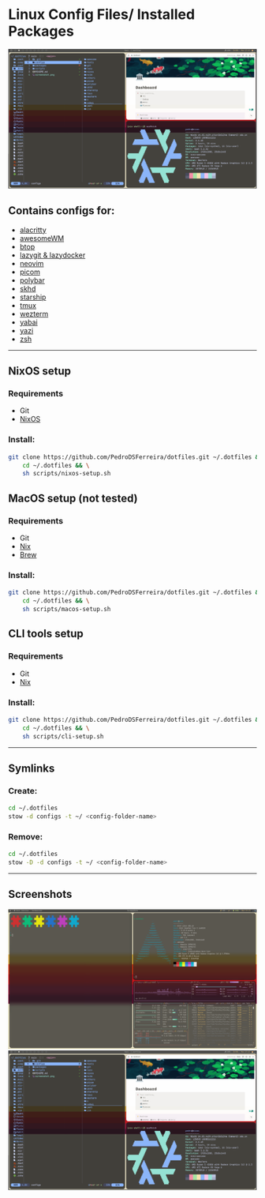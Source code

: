 # Linux Config Files/ Installed Packages

![Screenshot2](screenshot2.png)

## Contains configs for:

- [alacritty](configs/alacritty)
- [awesomeWM](configs/awesome)
- [btop](configs/btop)
- [lazygit & lazydocker](configs/lazy)
- [neovim](configs/nvim)
- [picom](configs/picom)
- [polybar](configs/polybar)
- [skhd](configs/skhd)
- [starship](configs/starship)
- [tmux](configs/tmux)
- [wezterm](configs/wezterm)
- [yabai](configs/yabai)
- [yazi](configs/yazi)
- [zsh](configs/zsh)

---

## NixOS setup

### Requirements

- Git
- [NixOS](https://nixos.org/download.html)

### Install:

```sh
git clone https://github.com/PedroDSFerreira/dotfiles.git ~/.dotfiles && \
    cd ~/.dotfiles && \
    sh scripts/nixos-setup.sh
```

## MacOS setup (not tested)

### Requirements

- Git
- [Nix](https://nixos.org/download.html)
- [Brew](https://brew.sh/)

### Install:

```sh
git clone https://github.com/PedroDSFerreira/dotfiles.git ~/.dotfiles && \
    cd ~/.dotfiles && \
    sh scripts/macos-setup.sh
```

## CLI tools setup

### Requirements

- Git
- [Nix](https://nixos.org/download.html)

### Install:

```sh
git clone https://github.com/PedroDSFerreira/dotfiles.git ~/.dotfiles && \
    cd ~/.dotfiles && \
    sh scripts/cli-setup.sh
```

---

## Symlinks

### Create:

```bash
cd ~/.dotfiles
stow -d configs -t ~/ <config-folder-name>
```

### Remove:

```bash
cd ~/.dotfiles
stow -D -d configs -t ~/ <config-folder-name>
```

---

## Screenshots

![Screenshot1](screenshot1.png)
![Screenshot2](screenshot2.png)
